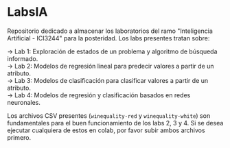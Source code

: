 # LabsIA
Repositorio dedicado a almacenar los laboratorios del ramo "Inteligencia Artificial - ICI3244" para la posteridad.
Los labs presentes tratan sobre:  

-> Lab 1: Exploración de estados de un problema y algoritmo de búsqueda informado.  
-> Lab 2: Modelos de regresión lineal para predecir valores a partir de un atributo.  
-> Lab 3: Modelos de clasificación para clasificar valores a partir de un atributo.  
-> Lab 4: Modelos de regresión y clasificación basados en redes neuronales.  

  
Los archivos CSV presentes (`winequality-red` y `winequality-white`) son fundamentales para el buen funcionamiento de los labs 2, 3 y 4. Si se desea ejecutar cualquiera de estos en colab, por favor subir ambos archivos primero. 
